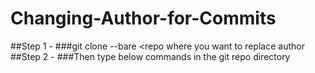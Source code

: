 # Changing-Author-for-Commits


##Step 1 -
###git clone --bare <repo where you want to replace author 
##Step 2 - 
###Then type below commands in the git repo directory
